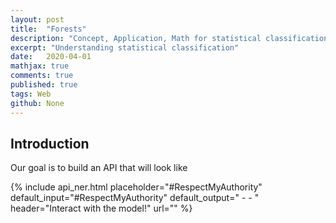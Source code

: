 ```yaml
---
layout: post
title:  "Forests"
description: "Concept, Application, Math for statistical classification"
excerpt: "Understanding statistical classification"
date:   2020-04-01
mathjax: true
comments: true
published: true
tags: Web
github: None
---
```


## Introduction

Our goal is to build an API that will look like

{% include api_ner.html
    placeholder="#RespectMyAuthority"
    default_input="#RespectMyAuthority"
    default_output=" - - "
    header="Interact with the model!"
    url=""
%}

